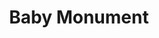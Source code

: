 ---
pid: LLP315
title: Baby Monument
location_transcription: Scott Rd
zipcode: '19010'
outside_phl: 'Bryn Mawr PA '
neighborhood: Brwn Mawr
age: '6'
age_range: 6-13
instagram: 
image_file_name: LLP_315.jpg
proposal_transcription: Babys Are the best
topic: Family
topic_summary: '0'
type: Building,Sculpture Statue
keywords_other: baby, clock, larval human
credit: Azalea
image_labels: 
twitter: 
facebook: 
permalink: "/monuments/llp315/"
layout: item-page
---